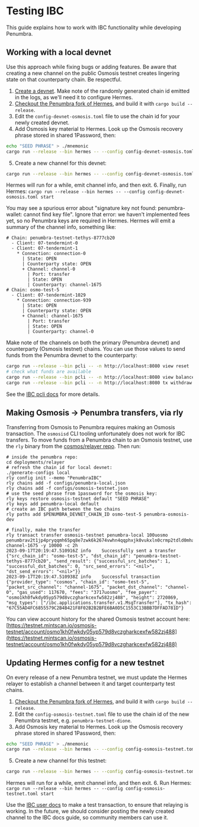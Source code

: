 # Testing IBC

This guide explains how to work with IBC functionality
while developing Penumbra.

## Working with a local devnet

<!--
The original source of the local devnet docs is this PR comment:
https://github.com/penumbra-zone/penumbra/pull/3043/#issuecomment-1722554083
You may want to consult that PR for additional context.
-->

Use this approach while fixing bugs or adding features.
Be aware that creating a new channel on the public Osmosis testnet
creates lingering state on that counterparty chain. Be respectful.

1. [Create a devnet](./devnet-quickstart.md). Make note of the randomly
generated chain id emitted in the logs, as we'll need it to configure Hermes.
2. [Checkout the Penumbra fork of Hermes](https://github.com/penumbra-zone/hermes),
and build it with `cargo build --release`.
3. Edit the `config-devnet-osmosis.toml` file to use the chain id for your newly created devnet.
4. Add Osmosis key material to Hermes. Look up the Osmosis recovery phrase
stored in shared 1Password, then:
```bash
echo "SEED PHRASE" > ./mnemonic
cargo run --release --bin hermes -- --config config-devnet-osmosis.toml keys add --chain osmo-test-5 --mnemonic-file ./mnemonic
```
5. Create a new channel for this devnet:
```bash
cargo run --release --bin hermes -- --config config-devnet-osmosis.toml create channel --a-chain $PENUMBRA_DEVNET_CHAIN_ID --b-chain osmo-test-5 --a-port transfer --b-port transfer --new-client-connection
```
Hermes will run for a while, emit channel info, and then exit.
6. Finally, run Hermes: `cargo run --release --bin hermes -- --config config-devnet-osmosis.toml start`

You may see a spurious error about "signature key not found: penumbra-wallet: cannot find key file".
Ignore that error: we haven't implemented fees yet, so no Penumbra keys are required in Hermes.
Hermes will emit a summary of the channel info, something like:

```
# Chain: penumbra-testnet-tethys-8777cb20
  - Client: 07-tendermint-0
  - Client: 07-tendermint-1
    * Connection: connection-0
      | State: OPEN
      | Counterparty state: OPEN
      + Channel: channel-0
        | Port: transfer
        | State: OPEN
        | Counterparty: channel-1675
# Chain: osmo-test-5
  - Client: 07-tendermint-1029
    * Connection: connection-939
      | State: OPEN
      | Counterparty state: OPEN
      + Channel: channel-1675
        | Port: transfer
        | State: OPEN
        | Counterparty: channel-0
```

Make note of the channels on both the primary (Penumbra devnet) and counterparty (Osmosis testnet) chains.
You can use those values to send funds from the Penumbra devnet to the counterparty:

```bash
cargo run --release --bin pcli -- -n http://localhost:8080 view reset
# check what funds are available
cargo run --release --bin pcli -- -n http://localhost:8080 view balance
cargo run --release --bin pcli -- -n http://localhost:8080 tx withdraw --to osmo1kh0fwkdy05yp579d8vczgharkcexfw582zj488 --channel 0 --timeout-height 5-2900000 100penumbra
```

See the [IBC pcli docs](../pcli/transaction.md#ibc-withdrawals) for more details.

## Making Osmosis -> Penumbra transfers, via rly

Transferring from Osmosis to Penumbra requires making an Osmosis transaction.
The `osmosisd` CLI tooling unfortunately does not work for IBC transfers.
To move funds from a Penumbra chain to an Osmosis testnet, use the `rly` binary
from the [cosmos/relayer repo](https://github.com/cosmos/relayer). Then run:

```
# inside the penumbra repo:
cd deployments/relayer
# refresh the chain id for local devnet:
./generate-configs local
rly config init --memo "PenumbraIBC"
rly chains add -f configs/penumbra-local.json
rly chains add -f configs/osmosis-testnet.json
# use the seed phrase from 1password for the osmosis key:
rly keys restore osmosis-testnet default "SEED PHRASE"
rly keys add penumbra-local default
# create an IBC path between the two chains
rly paths add $PENUMBRA_DEVNET_CHAIN_ID osmo-test-5 penumbra-osmosis-dev

# finally, make the transfer
rly transact transfer osmosis-testnet penumbra-local 100uosmo penumbrav2t1jp4pryqqmh65pq8e7zwk6k2674vwhn4qqphxjk0vukxln0crmp2tdld0mhavuyrspwuajnsk5t5t33u2auxvheunr7qde4l068ez0euvtu08z7rwj6shlh64ndz0wvz7mfqdcd channel-1675 -y 10000 -c 2h
2023-09-17T20:19:47.510916Z	info	Successfully sent a transfer	{"src_chain_id": "osmo-test-5", "dst_chain_id": "penumbra-testnet-tethys-8777cb20", "send_result": {"successful_src_batches": 1, "successful_dst_batches": 0, "src_send_errors": "<nil>", "dst_send_errors": "<nil>"}}
2023-09-17T20:19:47.510938Z	info	Successful transaction	{"provider_type": "cosmos", "chain_id": "osmo-test-5", "packet_src_channel": "channel-1675", "packet_dst_channel": "channel-0", "gas_used": 117670, "fees": "3717uosmo", "fee_payer": "osmo1kh0fwkdy05yp579d8vczgharkcexfw582zj488", "height": 2720869, "msg_types": ["/ibc.applications.transfer.v1.MsgTransfer"], "tx_hash": "67C55AD4FC6855579C2B4B421F8F02B2B2BFE6BA0D5C1553C13BBB7DFFAD781D"}
```

You can view account history for the shared Osmosis testnet account here:
[https://testnet.mintscan.io/osmosis-testnet/account/osmo1kh0fwkdy05yp579d8vczgharkcexfw582zj488](https://testnet.mintscan.io/osmosis-testnet/account/osmo1kh0fwkdy05yp579d8vczgharkcexfw582zj488)

## Updating Hermes config for a new testnet
On every release of a new Penumbra testnet, we must update the Hermes relayer to establish
a channel between it and target counterparty test chains.

1. [Checkout the Penumbra fork of Hermes](https://github.com/penumbra-zone/hermes),
and build it with `cargo build --release`.
3. Edit the `config-osmosis-testnet.toml` file to use the chain id of the new Penumbra testnet, e.g. `penumbra-testnet-dione`.
4. Add Osmosis key material to Hermes. Look up the Osmosis recovery phrase
stored in shared 1Password, then:
```bash
echo "SEED PHRASE" > ./mnemonic
cargo run --release --bin hermes -- --config config-osmosis-testnet.toml keys add --chain osmo-test-5 --mnemonic-file ./mnemonic
```
5. Create a new channel for this testnet:
```bash
cargo run --release --bin hermes -- --config config-osmosis-testnet.toml create channel --a-chain $PENUMBRA_TESTNET_CHAIN_ID --b-chain osmo-test-5 --a-port transfer --b-port transfer --new-client-connection
```
Hermes will run for a while, emit channel info, and then exit.
6. Run Hermes: `cargo run --release --bin hermes -- --config config-osmosis-testnet.toml start`

Use the [IBC user docs](../pcli/transaction.md#ibc-withdrawals) to make a test transaction,
to ensure that relaying is working. In the future, we should consider posting the newly created
channel to the IBC docs guide, so community members can use it.
